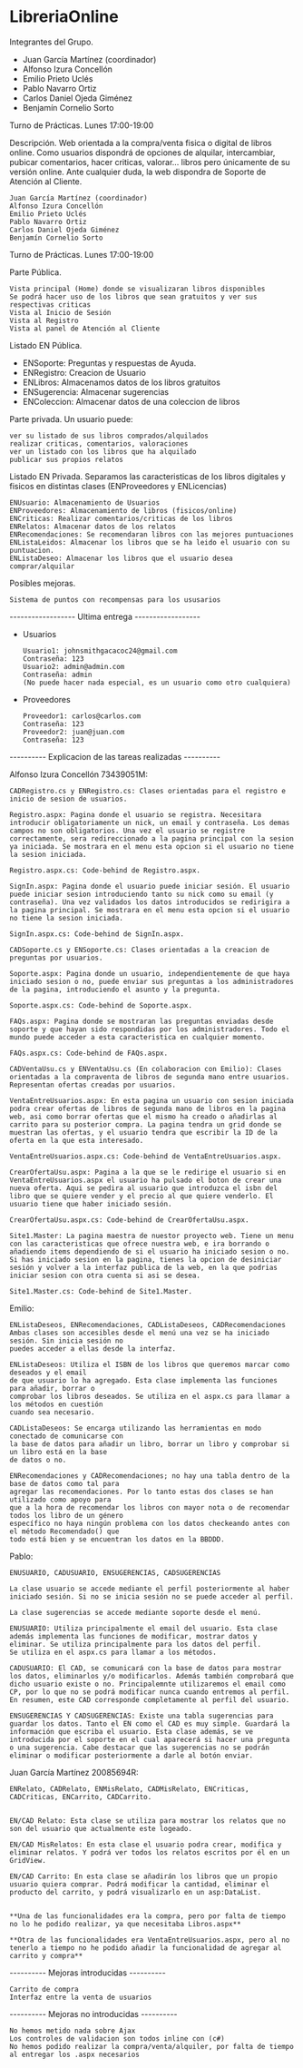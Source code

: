 # LibreriaOnline

Integrantes del Grupo.

  - Juan García Martínez (coordinador) 
  - Alfonso Izura Concellón
  - Emilio Prieto Uclés
  - Pablo Navarro Ortiz
  - Carlos Daniel Ojeda Giménez
  - Benjamín Cornelio Sorto

Turno de Prácticas.
  Lunes 17:00-19:00

Descripción.
  Web orientada a la compra/venta fisica o digital de libros online. Como usuarios dispondrá de opciones de alquilar, intercambiar, pubicar comentarios, hacer criticas, valorar...   libros pero únicamente de su versión online. Ante cualquier duda, la web dispondra de Soporte de Atención al Cliente.
  
    Juan García Martínez (coordinador)
    Alfonso Izura Concellón
    Emilio Prieto Uclés
    Pablo Navarro Ortiz
    Carlos Daniel Ojeda Giménez
    Benjamín Cornelio Sorto

Turno de Prácticas. Lunes 17:00-19:00

Parte Pública.

    Vista principal (Home) donde se visualizaran libros disponibles
    Se podrá hacer uso de los libros que sean gratuitos y ver sus respectivas criticas
    Vista al Inicio de Sesión
    Vista al Registro
    Vista al panel de Atención al Cliente

Listado EN Pública.
 - ENSoporte: Preguntas y respuestas de Ayuda.
 - ENRegistro: Creacion de Usuario
 - ENLibros: Almacenamos datos de los libros gratuitos
 - ENSugerencia: Almacenar sugerencias
 - ENColeccion: Almacenar datos de una coleccion de libros

Parte privada. Un usuario puede:

    ver su listado de sus libros comprados/alquilados
    realizar criticas, comentarios, valoraciones
    ver un listado con los libros que ha alquilado
    publicar sus propios relatos

Listado EN Privada. Separamos las caracteristicas de los libros digitales y fisicos en distintas clases (ENProveedores y ENLicencias)

    ENUsuario: Almacenamiento de Usuarios
    ENProveedores: Almacenamiento de libros (fisicos/online)
    ENCriticas: Realizar comentarios/criticas de los libros
    ENRelatos: Almacenar datos de los relatos
    ENRecomendaciones: Se recomendaran libros con las mejores puntuaciones
    ENListaLeidos: Almacenar los libros que se ha leido el usuario con su puntuacion.
    ENListaDeseo: Almacenar los libros que el usuario desea comprar/alquilar

Posibles mejoras.

    Sistema de puntos con recompensas para los ususarios
    
------------------ Ultima entrega ------------------
- Usuarios

      Usuario1: johnsmithgacacoc24@gmail.com 
      Contraseña: 123
      Usuario2: admin@admin.com
      Contraseña: admin
      (No puede hacer nada especial, es un usuario como otro cualquiera)

- Proveedores

      Proveedor1: carlos@carlos.com
      Contraseña: 123
      Proveedor2: juan@juan.com
      Contraseña: 123
    
---------- Explicacion de las tareas realizadas ----------

Alfonso Izura Concellón 73439051M:

    CADRegistro.cs y ENRegistro.cs: Clases orientadas para el registro e inicio de sesion de usuarios.

    Registro.aspx: Pagina donde el usuario se registra. Necesitara introducir obligatoriamente un nick, un email y contraseña. Los demas campos no son obligatorios. Una vez el usuario se registre correctamente, sera redireccionado a la pagina principal con la sesion ya iniciada. Se mostrara en el menu esta opcion si el usuario no tiene la sesion iniciada. 

    Registro.aspx.cs: Code-behind de Registro.aspx.

    SignIn.aspx: Pagina donde el usuario puede iniciar sesión. El usuario puede iniciar sesion introduciendo tanto su nick como su email (y contraseña). Una vez validados los datos introducidos se redirigira a la pagina principal. Se mostrara en el menu esta opcion si el usuario no tiene la sesion iniciada. 

    SignIn.aspx.cs: Code-behind de SignIn.aspx.

    CADSoporte.cs y ENSoporte.cs: Clases orientadas a la creacion de preguntas por usuarios.

    Soporte.aspx: Pagina donde un usuario, independientemente de que haya iniciado sesion o no, puede enviar sus preguntas a los administradores de la pagina, introduciendo el asunto y la pregunta.

    Soporte.aspx.cs: Code-behind de Soporte.aspx.

    FAQs.aspx: Pagina donde se mostraran las preguntas enviadas desde soporte y que hayan sido respondidas por los administradores. Todo el mundo puede acceder a esta caracteristica en cualquier momento.

    FAQs.aspx.cs: Code-behind de FAQs.aspx.

    CADVentaUsu.cs y ENVentaUsu.cs (En colaboracion con Emilio): Clases orientadas a la compraventa de libros de segunda mano entre usuarios. Representan ofertas creadas por usuarios.

    VentaEntreUsuarios.aspx: En esta pagina un usuario con sesion iniciada podra crear ofertas de libros de segunda mano de libros en la pagina web, asi como borrar ofertas que el mismo ha creado o añadirlas al carrito para su posterior compra. La pagina tendra un grid donde se muestran las ofertas, y el usuario tendra que escribir la ID de la oferta en la que esta interesado.

    VentaEntreUsuarios.aspx.cs: Code-behind de VentaEntreUsuarios.aspx.

    CrearOfertaUsu.aspx: Pagina a la que se le redirige el usuario si en VentaEntreUsuarios.aspx el usuario ha pulsado el boton de crear una nueva oferta. Aqui se pedira al usuario que introduzca el isbn del libro que se quiere vender y el precio al que quiere venderlo. El usuario tiene que haber iniciado sesión.

    CrearOfertaUsu.aspx.cs: Code-behind de CrearOfertaUsu.aspx.

    Site1.Master: La pagina maestra de nuestor proyecto web. Tiene un menu con las caracteristicas que ofrece nuestra web, e ira borrando o añadiendo items dependiendo de si el usuario ha iniciado sesion o no. Si has iniciado sesion en la pagina, tienes la opcion de desiniciar sesión y volver a la interfaz publica de la web, en la que podrias iniciar sesion con otra cuenta si asi se desea.

    Site1.Master.cs: Code-behind de Site1.Master.

Emilio: 

    ENListaDeseos, ENRecomendaciones, CADListaDeseos, CADRecomendaciones
    Ambas clases son accesibles desde el menú una vez se ha iniciado sesión. Sin inicia sesión no
    puedes acceder a ellas desde la interfaz.

    ENListaDeseos: Utiliza el ISBN de los libros que queremos marcar como deseados y el email
    de que usuario lo ha agregado. Esta clase implementa las funciones para añadir, borrar o
    comprobar los libros deseados. Se utiliza en el aspx.cs para llamar a los métodos en cuestión
    cuando sea necesario.

    CADListaDeseos: Se encarga utilizando las herramientas en modo conectado de comunicarse con
    la base de datos para añadir un libro, borrar un libro y comprobar si un libro está en la base
    de datos o no.

    ENRecomendaciones y CADRecomendaciones; no hay una tabla dentro de la base de datos como tal para
    agregar las recomendaciones. Por lo tanto estas dos clases se han utilizado como apoyo para
    que a la hora de recomendar los libros con mayor nota o de recomendar todos los libro de un género
    específico no haya ningún problema con los datos checkeando antes con el método Recomendado() que
    todo está bien y se encuentran los datos en la BBDDD.


Pablo: 

    ENUSUARIO, CADUSUARIO, ENSUGERENCIAS, CADSUGERENCIAS

    La clase usuario se accede mediante el perfil posteriormente al haber iniciado sesión. Si no se inicia sesión no se puede acceder al perfil. 

    La clase sugerencias se accede mediante soporte desde el menú.

    ENUSUARIO: Utiliza principalmente el email del usuario. Esta clase además implementa las funciones de modificar, mostrar datos y eliminar. Se utiliza principalmente para los datos del perfil.
    Se utiliza en el aspx.cs para llamar a los métodos.

    CADUSUARIO: El CAD, se comunicará con la base de datos para mostrar los datos, eliminarlos y/o modificarlos. Además también comprobará que dicho usuario existe o no. Principalemnte utilizaremos el email como CP, por lo que no se podrá modificar nunca cuando entremos al perfil. 
    En resumen, este CAD corresponde completamente al perfil del usuario.

    ENSUGERENCIAS Y CADSUGERENCIAS: Existe una tabla sugerencias para guardar los datos. Tanto el EN como el CAD es muy simple. Guardará la información que escriba el usuario. Esta clase además, se ve introducida por el soporte en el cual aparecerá si hacer una pregunta o una sugerencia. Cabe destacar que las sugerencias no se podrán eliminar o modificar posteriormente a darle al botón enviar.

Juan García Martínez 20085694R:

    ENRelato, CADRelato, ENMisRelato, CADMisRelato, ENCriticas, CADCriticas, ENCarrito, CADCarrito.


    EN/CAD Relato: Esta clase se utiliza para mostrar los relatos que no son del usuario que actualmente este logeado.

    EN/CAD MisRelatos: En esta clase el usuario podra crear, modifica y eliminar relatos. Y podrá ver todos los relatos escritos por él en un GridView.

    EN/CAD Carrito: En esta clase se añadirán los libros que un propio usuario quiera comprar. Podrá modificar la cantidad, eliminar el producto del carrito, y podrá visualizarlo en un asp:DataList.


    **Una de las funcionalidades era la compra, pero por falta de tiempo no lo he podido realizar, ya que necesitaba Libros.aspx**

    **Otra de las funcionalidades era VentaEntreUsuarios.aspx, pero al no tenerlo a tiempo no he podido añadir la funcionalidad de agregar al carrito y compra**

---------- Mejoras introducidas ----------

    Carrito de compra
    Interfaz entre la venta de usuarios
    
---------- Mejoras no introducidas ----------

    No hemos metido nada sobre Ajax
    Los controles de validacion son todos inline con (c#)
    No hemos podido realizar la compra/venta/alquiler, por falta de tiempo al entregar los .aspx necesarios
    
    



    
   
